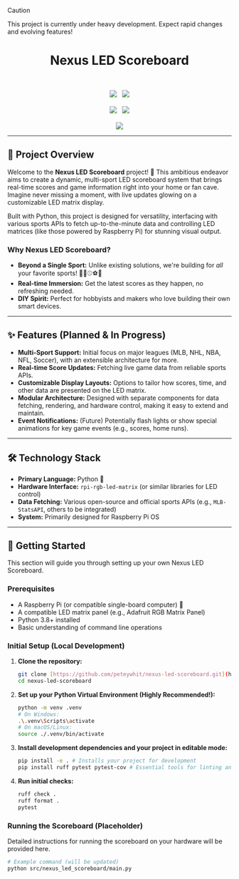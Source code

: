 >[!CAUTION]
> This project is currently under heavy development. Expect rapid changes and evolving features!

<h1 align="center">Nexus LED Scoreboard</h1>
<br>
<p align="center">
    <a href="https://github.com/peteywhit/nexus-led-scoreboard/actions/workflows/ci.yml"><img src="https://img.shields.io/github/actions/workflow/status/peteywhit/nexus-led-scoreboard/ci.yml?branch=dev&label=Dev+CI&style=for-the-badge&logo=github"/></a>
    &nbsp;&nbsp;<a href="https://github.com/peteywhit/nexus-led-scoreboard/actions/workflows/ci.yml"><img src="https://img.shields.io/github/actions/workflow/status/peteywhit/nexus-led-scoreboard/ci.yml?branch=main&label=Main+CI&style=for-the-badge&logo=github"/></a>
    <br><br>
    <a href="https://github.com/peteywhit/nexus-led-scoreboard/blob/main/LICENSE"><img src="https://img.shields.io/github/license/peteywhit/nexus-led-scoreboard?style=for-the-badge"/></a>
    &nbsp;&nbsp;<a href="https://www.python.org/"><img src="https://img.shields.io/badge/Python-3.8%2B-blue?style=for-the-badge&logo=python&logoColor=white"/></a>
    <br><br>
    <a href="https://buymeacoffee.com/peteywhit"><img src="https://img.shields.io/badge/-buy_me_a_coffee-%23FFDD00?style=for-the-badge&logo=buymeacoffee&logoColor=black"/></a>
</p>

<!--[![Dev CI - dev Branch](https://github.com/peteywhit/nexus-led-scoreboard/actions/workflows/ci.yml/badge.svg?branch=dev&label=Dev+CI&style=for-the-badge)](https://github.com/peteywhit/nexus-led-scoreboard/actions/workflows/ci.yml)
[![Main CI - main Branch](https://github.com/peteywhit/nexus-led-scoreboard/actions/workflows/ci.yml/badge.svg?branch=main&label=Main+CI&style=for-the-badge)](https://github.com/peteywhit/nexus-led-scoreboard/actions/workflows/ci.yml)
[![GitHub release (latest)](https://img.shields.io/github/v/release/peteywhit/nexus-led-scoreboard)](https://github.com/peteywhit/nexus-led-scoreboard/releases/latest)
[![Top Language](https://img.shields.io/github/languages/top/peteywhit/nexus-led-scoreboard)](https://github.com/peteywhit/nexus-led-scoreboard)
[![License](https://img.shields.io/github/license/peteywhit/nexus-led-scoreboard?style=for-the-badge)](https://github.com/peteywhit/nexus-led-scoreboard/blob/main/LICENSE)
[![Python Version](https://img.shields.io/badge/Python-3.8%2B-blue?style=for-the-badge)](https://www.python.org/)
[![GitHub stars](https://img.shields.io/github/stars/peteywhit/nexus-led-scoreboard?style=social)](https://github.com/peteywhit/nexus-led-scoreboard/stargazers)
[![GitHub forks](https://img.shields.io/github/forks/peteywhit/nexus-led-scoreboard?style=social)](https://github.com/peteywhit/nexus-led-scoreboard/network/members)-->


---

## 🚀 Project Overview

Welcome to the **Nexus LED Scoreboard** project! 🎉 This ambitious endeavor aims to create a dynamic, multi-sport LED scoreboard system that brings real-time scores and game information right into your home or fan cave. Imagine never missing a moment, with live updates glowing on a customizable LED matrix display.

Built with Python, this project is designed for versatility, interfacing with various sports APIs to fetch up-to-the-minute data and controlling LED matrices (like those powered by Raspberry Pi) for stunning visual output.

### Why Nexus LED Scoreboard?
* **Beyond a Single Sport:** Unlike existing solutions, we're building for *all* your favorite sports! 🏈🏀⚾⚽🏒
* **Real-time Immersion:** Get the latest scores as they happen, no refreshing needed.
* **DIY Spirit:** Perfect for hobbyists and makers who love building their own smart devices.

---

## ✨ Features (Planned & In Progress)

* **Multi-Sport Support:** Initial focus on major leagues (MLB, NHL, NBA, NFL, Soccer), with an extensible architecture for more.
* **Real-time Score Updates:** Fetching live game data from reliable sports APIs.
* **Customizable Display Layouts:** Options to tailor how scores, time, and other data are presented on the LED matrix.
* **Modular Architecture:** Designed with separate components for data fetching, rendering, and hardware control, making it easy to extend and maintain.
* **Event Notifications:** (Future) Potentially flash lights or show special animations for key game events (e.g., scores, home runs).

---

## 🛠️ Technology Stack

* **Primary Language:** Python 🐍
* **Hardware Interface:** `rpi-rgb-led-matrix` (or similar libraries for LED control)
* **Data Fetching:** Various open-source and official sports APIs (e.g., `MLB-StatsAPI`, others to be integrated)
* **System:** Primarily designed for Raspberry Pi OS

---

## 🚀 Getting Started

This section will guide you through setting up your own Nexus LED Scoreboard.

### Prerequisites
* A Raspberry Pi (or compatible single-board computer) 🥧
* A compatible LED matrix panel (e.g., Adafruit RGB Matrix Panel)
* Python 3.8+ installed
* Basic understanding of command line operations

### Initial Setup (Local Development)

1.  **Clone the repository:**
    ```bash
    git clone [https://github.com/peteywhit/nexus-led-scoreboard.git](https://github.com/peteywhit/nexus-led-scoreboard.git)
    cd nexus-led-scoreboard
    ```
2.  **Set up your Python Virtual Environment (Highly Recommended!):**
    ```bash
    python -m venv .venv
    # On Windows:
    .\.venv\Scripts\activate
    # On macOS/Linux:
    source ./.venv/bin/activate
    ```
3.  **Install development dependencies and your project in editable mode:**
    ```bash
    pip install -e . # Installs your project for development
    pip install ruff pytest pytest-cov # Essential tools for linting and testing
    ```
4.  **Run initial checks:**
    ```bash
    ruff check .
    ruff format .
    pytest
    ```

### Running the Scoreboard (Placeholder)

Detailed instructions for running the scoreboard on your hardware will be provided here.

```bash
# Example command (will be updated)
python src/nexus_led_scoreboard/main.py